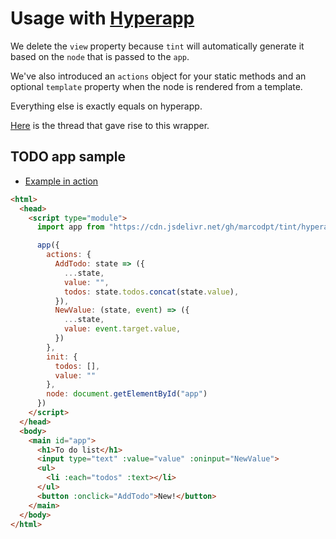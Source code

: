 # Usage with [Hyperapp](https://github.com/jorgebucaran/hyperapp)
We delete the `view` property because `tint` will automatically generate it
based on the `node` that is passed to the `app`.

We've also introduced an `actions` object for your static methods and an
optional `template` property when the node is rendered from a template.

Everything else is exactly equals on hyperapp.

[Here](https://github.com/jorgebucaran/hyperapp/issues/1098) is the thread
that gave rise to this wrapper.

## TODO app sample
 - [Example in action](../samples/hyperapp.html)

```html
<html>
  <head>
    <script type="module">
      import app from "https://cdn.jsdelivr.net/gh/marcodpt/tint/hyperapp.js"

      app({
        actions: {
          AddTodo: state => ({
            ...state,
            value: "",
            todos: state.todos.concat(state.value),
          }),
          NewValue: (state, event) => ({
            ...state,
            value: event.target.value,
          })
        },
        init: {
          todos: [],
          value: ""
        },
        node: document.getElementById("app")
      })
    </script>
  </head>
  <body>
    <main id="app">
      <h1>To do list</h1>
      <input type="text" :value="value" :oninput="NewValue">
      <ul>
        <li :each="todos" :text></li>
      </ul>
      <button :onclick="AddTodo">New!</button>
    </main>
  </body>
</html>
```
